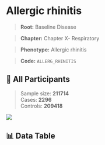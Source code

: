 # Allergic rhinitis

> **Root:** Baseline Disease  

> **Chapter:** Chapter X- Respiratory  

> **Phenotype:** Allergic rhinitis  

> **Code:** `ALLERG_RHINITIS`

## 🧪 All Participants  
> Sample size: **211714**  
> Cases: **2296**  
> Controls: **209418**
<img src="/Sensitive/Figures/ALL/Incidence/ALLERG_RHINITIS.png"/>

## 📊 Data Table
<CsvTableMRF src="/Sensitive/Data/ALL/Incidence/COX_ALLERG_RHINITIS.csv"/>

